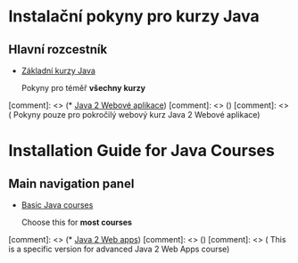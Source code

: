 Instalační pokyny pro kurzy Java
================================

Hlavní rozcestník
-----------------

*   [Základní kurzy Java](community/)

    Pokyny pro téměř **všechny kurzy**


[comment]: <> (*   [Java 2 Webové aplikace](ultimate/))
[comment]: <> ()
[comment]: <> (    Pokyny pouze pro pokročilý webový kurz Java 2 Webové aplikace)



Installation Guide for Java Courses
===================================

Main navigation panel
---------------------

*   [Basic Java courses](community/)

    Choose this for **most courses**


[comment]: <> (*   [Java 2 Web apps](ultimate/))
[comment]: <> ()
[comment]: <> (    This is a specific version for advanced Java 2 Web Apps course)
